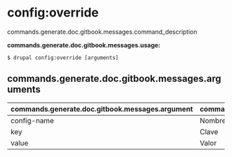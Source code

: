 # config:override
commands.generate.doc.gitbook.messages.command_description

**commands.generate.doc.gitbook.messages.usage:**
```
$ drupal config:override [arguments] 
```

## commands.generate.doc.gitbook.messages.arguments
commands.generate.doc.gitbook.messages.argument | commands.generate.doc.gitbook.messages.details
---------|-------------
config-name | Nombre de la configuración.
key | Clave
value | Valor
